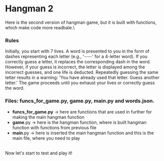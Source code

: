 # Hangman 2
Here is the second version of hangman game, but it is built with functions, which make code more readbale.\

### Rules
Initially, you start with 7 lives. A word is presented to you in the form of dashes representing each letter (e.g., '----' for a 4-letter word). If you correctly guess a letter, it replaces the corresponding dash in the word. However, if your guess is incorrect, the letter is displayed among the incorrect guesses, and one life is deducted. Repeatedly guessing the same letter results in a warning: 'You have already used that letter. Guess another letter.' The game proceeds until you exhaust your lives or correctly guess the word.

### Files: funcs_for_game.py, game.py, main.py and words.json.
* __funcs_for_game.py__ -> here are functions that are used in further for making the main hangman function
* __game__.py -> here is the hangman function, where is built hangman function with functions from previous file
* __main__.py -> here is inserted the main hangman function and this is the main file, where you need to play

\
Now let's start to test and play it!
